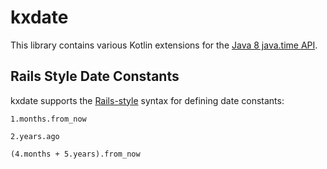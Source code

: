 # kxdate

This library contains various Kotlin extensions for the [Java 8 java.time API](https://docs.oracle.com/javase/tutorial/datetime/iso/index.html).

## Rails Style Date Constants

kxdate supports the [Rails-style](http://guides.rubyonrails.org/active_support_core_extensions.html#time) syntax for defining date constants:

```
1.months.from_now

2.years.ago

(4.months + 5.years).from_now
```
